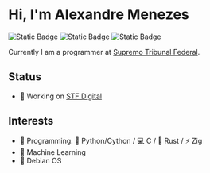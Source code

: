 # Hi, I'm **Alexandre Menezes**

![Static Badge](https://img.shields.io/badge/%40ale_menezes-ale_menezes?style=flat-square&logo=x&logoColor=white&labelColor=%23000000&color=%23000000)
![Static Badge](https://img.shields.io/badge/%40amenezes-amenezes?style=flat-square&logo=github&logoColor=black&labelColor=%23FFFFFF&color=%23FFFFFF)
![Static Badge](https://img.shields.io/badge/%40amenezes-amenezes?style=flat-square&logo=gitlab&logoColor=orange&labelColor=%23A989F5&color=%23A989F5)

Currently I am a programmer at [Supremo Tribunal Federal](https://portal.stf.jus.br).

## Status

- 👷 Working on [STF Digital](#)

## Interests

- 🐍 Programming: 🐍 Python/Cython / 💻 C / 🦀 Rust / ⚡ Zig
- 🤖 Machine Learning
- 🍥 Debian OS
